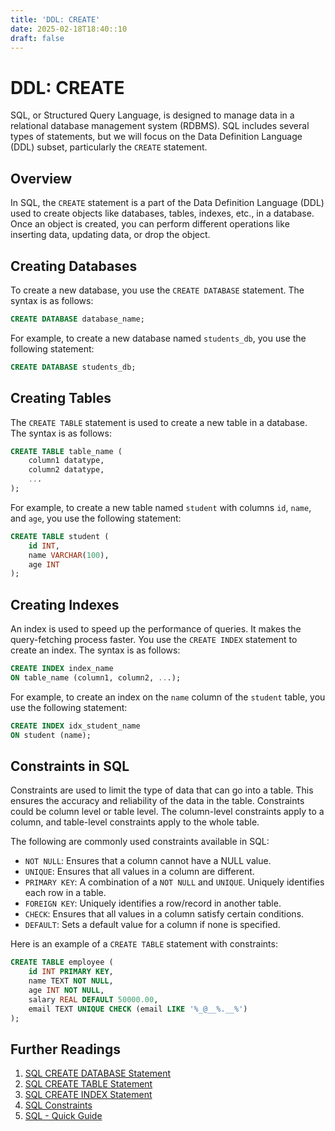 ```yaml
---
title: 'DDL: CREATE'
date: 2025-02-18T18:40::10
draft: false
---
```


# DDL: CREATE

SQL, or Structured Query Language, is designed to manage data in a relational database management system (RDBMS). SQL includes several types of statements, but we will focus on the Data Definition Language (DDL) subset, particularly the `CREATE` statement.

## Overview

In SQL, the `CREATE` statement is a part of the Data Definition Language (DDL) used to create objects like databases, tables, indexes, etc., in a database. Once an object is created, you can perform different operations like inserting data, updating data, or drop the object.

## Creating Databases

To create a new database, you use the `CREATE DATABASE` statement. The syntax is as follows:

```sql
CREATE DATABASE database_name;
```

For example, to create a new database named `students_db`, you use the following statement:

```sql
CREATE DATABASE students_db;
```

## Creating Tables

The `CREATE TABLE` statement is used to create a new table in a database. The syntax is as follows:

```sql
CREATE TABLE table_name (
    column1 datatype,
    column2 datatype,
    ...
);
```

For example, to create a new table named `student` with columns `id`, `name`, and `age`, you use the following statement:

```sql
CREATE TABLE student (
    id INT,
    name VARCHAR(100),
    age INT
);
```

## Creating Indexes

An index is used to speed up the performance of queries. It makes the query-fetching process faster. You use the `CREATE INDEX` statement to create an index. The syntax is as follows:

```sql
CREATE INDEX index_name
ON table_name (column1, column2, ...);
```

For example, to create an index on the `name` column of the `student` table, you use the following statement:

```sql
CREATE INDEX idx_student_name
ON student (name);
```

## Constraints in SQL

Constraints are used to limit the type of data that can go into a table. This ensures the accuracy and reliability of the data in the table. Constraints could be column level or table level. The column-level constraints apply to a column, and table-level constraints apply to the whole table.

The following are commonly used constraints available in SQL:

- `NOT NULL`: Ensures that a column cannot have a NULL value.
- `UNIQUE`: Ensures that all values in a column are different.
- `PRIMARY KEY`: A combination of a `NOT NULL` and `UNIQUE`. Uniquely identifies each row in a table.
- `FOREIGN KEY`: Uniquely identifies a row/record in another table.
- `CHECK`: Ensures that all values in a column satisfy certain conditions.
- `DEFAULT`: Sets a default value for a column if none is specified.

Here is an example of a `CREATE TABLE` statement with constraints:

```sql
CREATE TABLE employee (
    id INT PRIMARY KEY,
    name TEXT NOT NULL,
    age INT NOT NULL,
    salary REAL DEFAULT 50000.00,
    email TEXT UNIQUE CHECK (email LIKE '%_@__%.__%')
);
```

## Further Readings

1. [SQL CREATE DATABASE Statement](https://www.w3schools.com/sql/sql_create_db.asp)
2. [SQL CREATE TABLE Statement](https://www.w3schools.com/sql/sql_create_table.asp)
3. [SQL CREATE INDEX Statement](https://www.w3schools.com/sql/sql_create_index.asp)
4. [SQL Constraints](https://www.w3schools.com/sql/sql_constraints.asp)
5. [SQL - Quick Guide](https://www.tutorialspoint.com/sql/sql-quick-guide.htm)
